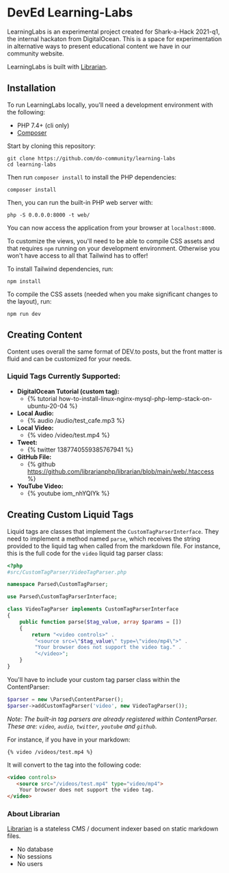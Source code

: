 # DevEd Learning-Labs
LearningLabs is an experimental project created for Shark-a-Hack 2021-q1, the internal hackaton from DigitalOcean.
This is a space for experimentation in alternative ways to present educational content we have in our community website.

LearningLabs is built with [Librarian](https://github.com/librarianphp/librarian).

## Installation
To run LearningLabs locally, you'll need a development environment with the following:

- PHP 7.4+ (cli only)
- [Composer](https://getcomposer.org)

Start by cloning this repository:

```shell
git clone https://github.com/do-community/learning-labs
cd learning-labs
```

Then run `composer install` to install the PHP dependencies:

```shell
composer install
```

Then, you can run the built-in PHP web server with:

```shell
php -S 0.0.0.0:8000 -t web/
```

You can now access the application from your browser at `localhost:8000`.

To customize the views, you'll need to be able to compile CSS assets and that requires `npm` running on your development environment. Otherwise you won't have access to all that Tailwind has to offer!

To install Tailwind dependencies, run:

```shell
npm install
```
To compile the CSS assets (needed when you make significant changes to the layout), run:

```shell
npm run dev
```

## Creating Content
Content uses overall the same format of DEV.to posts, but the front matter is fluid and can be customized for your needs.

### Liquid Tags Currently Supported:

- **DigitalOcean Tutorial (custom tag):**
  - {% tutorial how-to-install-linux-nginx-mysql-php-lemp-stack-on-ubuntu-20-04 %}
- **Local Audio:** 
  - {% audio /audio/test_cafe.mp3 %}
- **Local Video:**
  - {% video /video/test.mp4 %}
- **Tweet:**
  - {% twitter 1387740559385767941 %}
- **GitHub File:**
  - {% github https://github.com/librarianphp/librarian/blob/main/web/.htaccess %}
- **YouTube Video:**
  - {% youtube iom_nhYQIYk %}

## Creating Custom Liquid Tags

Liquid tags are classes that implement the `CustomTagParserInterface`. They need to implement a method named `parse`, which receives the string provided to the liquid tag when called from the markdown file.
For instance, this is the full code for the `video` liquid tag parser class:

```php
<?php
#src/CustomTagParser/VideoTagParser.php

namespace Parsed\CustomTagParser;

use Parsed\CustomTagParserInterface;

class VideoTagParser implements CustomTagParserInterface
{
    public function parse($tag_value, array $params = [])
    {
        return "<video controls>" .
         "<source src=\"$tag_value\" type=\"video/mp4\">" .
         "Your browser does not support the video tag." .
         "</video>";
    }
}
```

You'll have to include your custom tag parser class within the ContentParser:

```php
$parser = new \Parsed\ContentParser();
$parser->addCustomTagParser('video', new VideoTagParser());
```
_Note: The built-in tag parsers are already registered within ContentParser. These are: `video`, `audio`, `twitter`, `youtube` and `github`._


For instance, if you have in your markdown:

```
{% video /videos/test.mp4 %}
```

It will convert to the tag into the following code:

```html
<video controls>
   <source src="/videos/test.mp4" type="video/mp4">
    Your browser does not support the video tag.
</video>
```

### About Librarian
[Librarian](https://github.com/librarianphp/librarian) is a stateless CMS / document indexer based on static markdown files.

* No database
* No sessions
* No users


